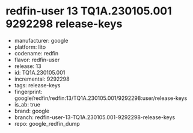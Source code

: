 # redfin-user 13 TQ1A.230105.001 9292298 release-keys
- manufacturer: google
- platform: lito
- codename: redfin
- flavor: redfin-user
- release: 13
- id: TQ1A.230105.001
- incremental: 9292298
- tags: release-keys
- fingerprint: google/redfin/redfin:13/TQ1A.230105.001/9292298:user/release-keys
- is_ab: true
- brand: google
- branch: redfin-user-13-TQ1A.230105.001-9292298-release-keys
- repo: google_redfin_dump
